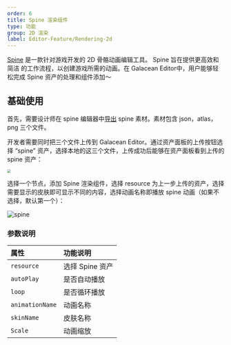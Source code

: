 ```yaml
---
order: 6
title: Spine 渲染组件
type: 功能
group: 2D 渲染
label: Editor-Feature/Rendering-2d
---
```


[Spine](https://airbnb.design/lottie/) 是一款针对游戏开发的 2D 骨骼动画编辑工具。 Spine 旨在提供更高效和简洁 的工作流程，以创建游戏所需的动画。在 Galacean Editor中，用户能够轻松完成 Spine 资产的处理和组件添加～


## 基础使用

首先，需要设计师在 spine 编辑器中[导出](http://zh.esotericsoftware.com/spine-export#JSON) spine 素材。素材包含 json，atlas，png 三个文件。

开发者需要同时把三个文件上传到 Galacean Editor。通过资产面板的上传按钮选择 “spine” 资产，选择本地的这三个文件，上传成功后能够在资产面板看到上传的 spine 资产：

<img src="https://mdn.alipayobjects.com/huamei_w6ifet/afts/img/A*CwpKQazmEgsAAAAAAAAAAAAADjCHAQ/original"  style="zoom:50%;" />

选择一个节点，添加 Spine 渲染组件，选择 resource 为上一步上传的资产，选择需要显示的皮肤即可显示不同的内容，选择动画名称即播放 spine 动画（如果不选择，默认第一个）：

![spine](https://mdn.alipayobjects.com/huamei_w6ifet/afts/img/A*hr_DQauONmkAAAAAAAAAAAAADjCHAQ/original)

### 参数说明

| 属性 | 功能说明 |
| :--- | :--- |
| `resource` | 选择 Spine 资产 |
| `autoPlay` | 是否自动播放 |
| `loop` | 是否循环播放 |
| `animationName` | 动画名称 |
| `skinName` | 皮肤名称 |
| `Scale` | 动画缩放 |
